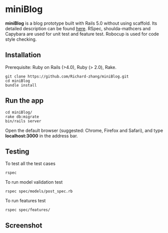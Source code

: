 # miniBlog
**miniBlog** is a blog prototype built with Rails 5.0 without using scaffold. Its detailed description can be found [here](https://github.com/madetech/handbook/blob/master/guides/hiring/remote_test/brief.md).
RSpec, shoulda-mathcers and Capybara are used for unit test and feature test. Robocup is used for code style checking.

## Installation
Prerequisite: Ruby on Rails (>4.0), Ruby (> 2.0), Rake.
```
git clone https://github.com/Richard-zhang/miniBlog.git
cd miniBlog
bundle install
```

## Run the app
```
cd miniBlog/
rake db:migrate
bin/rails server
```
Open the default browser (suggested: Chrome, Firefox and Safari), and type **localhost:3000** in the address bar.

## Testing
To test all the test cases
```
rspec
```
To run model validation test
```
rspec spec/models/post_spec.rb
```
To run features test
```
rspec spec/features/
```

## Screenshot

